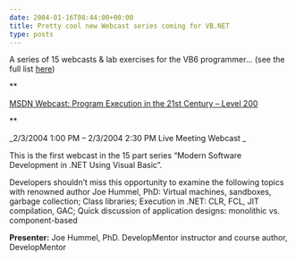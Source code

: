 ```yaml
---
date: 2004-01-16T08:44:00+00:00
title: Pretty cool new Webcast series coming for VB.NET
type: posts
---
```

A series of 15 webcasts & lab exercises for the VB6 programmer... (see the full list [here](http://www.lfc.edu/~hummel/webcasts.htm))

**

[MSDN Webcast: Program Execution in the 21st Century – Level 200](http://msevents.microsoft.com/CUI/EventDetail.aspx?EventID=1032243061&Culture=en-US)

**



_2/3/2004 1:00 PM – 2/3/2004 2:30 PM Live Meeting Webcast
_


This is the first webcast in the 15 part series “Modern Software Development in .NET Using Visual Basic”.

Developers shouldn’t miss this opportunity to examine the following topics with renowned author Joe Hummel, PhD: Virtual machines, sandboxes, garbage collection; Class libraries; Execution in .NET: CLR, FCL, JIT compilation, GAC; Quick discussion of application designs: monolithic vs. component-based

**Presenter:** Joe Hummel, PhD. DevelopMentor instructor and course author, DevelopMentor
